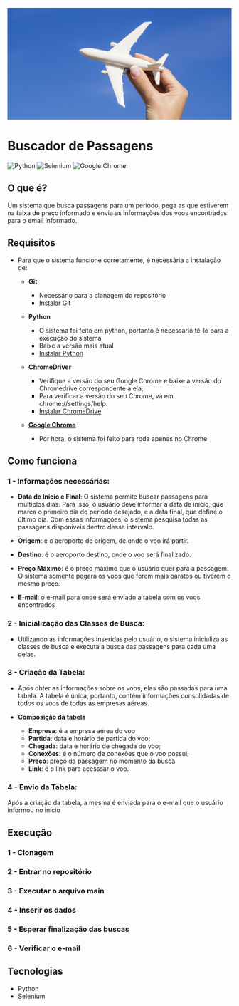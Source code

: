 ![alt text](hand-holding-plane-sky.jpg)

# Buscador de Passagens
![Python](https://img.shields.io/badge/python-3670A0?style=for-the-badge&logo=python&logoColor=ffdd54)
![Selenium](https://img.shields.io/badge/-selenium-%43B02A?style=for-the-badge&logo=selenium&logoColor=white)
![Google Chrome](https://img.shields.io/badge/Google%20Chrome-4285F4?style=for-the-badge&logo=GoogleChrome&logoColor=white)

## O que é?
Um sistema que busca passagens para um período, pega as que estiverem na faixa de preço informado e envia as informações dos voos encontrados para o email informado.

## Requisitos
- Para que o sistema funcione corretamente, é necessária a instalação de:
    - **Git**
        - Necessário para a clonagem do repositório
        - [Instalar Git](https://git-scm.com/)

    - **Python**
        - O sistema foi feito em python, portanto é necessário tê-lo para a execução do sistema
        - Baixe a versão mais atual
        - [Instalar Python](https://www.python.org/downloads/)

    - **ChromeDriver**
        - Verifique a versão do seu Google Chrome e baixe a versão do Chromedrive correspondente a ela;
        - Para verificar a versão do seu Chrome, vá em chrome://settings/help.
        - [Instalar ChromeDrive](https://developer.chrome.com/docs/chromedriver/downloads?hl=pt-br)

    - [**Google Chrome**](https://support.google.com/chrome/answer/95346?hl=pt-BR&co=GENIE.Platform%3DDesktop#zippy=%2Cwindows)
        - Por hora, o sistema foi feito para roda apenas no Chrome

## Como funciona
### 1 - Informações necessárias:
- **Data de Início e Final**: O sistema permite buscar passagens para múltiplos dias. Para isso, o usuário deve informar a data de início, que marca o primeiro dia do período desejado, e a data final, que define o último dia. Com essas informações, o sistema pesquisa todas as passagens disponíveis dentro desse intervalo.

- **Origem**: é o aeroporto de origem, de onde o voo irá partir.

- **Destino**: é o aeroporto destino, onde o voo será finalizado.

- **Preço Máximo**: é o preço máximo que o usuário quer para a passagem. O sistema somente pegará os voos que forem mais baratos ou tiverem o mesmo preço.

- **E-mail**: o e-mail para onde será enviado a tabela com os voos encontrados

### 2 - Inicialização das Classes de Busca:
- Utilizando as informações inseridas pelo usuário, o sistema inicializa as classes de busca e executa a busca das passagens para cada uma delas.

### 3 - Criação da Tabela:
- Após obter as informações sobre os voos, elas são passadas para uma tabela. A tabela é única, portanto, contém informações consolidadas de todos os voos de todas as empresas aéreas.

- **Composição da tabela**
    - **Empresa**: é a empresa aérea do voo
    - **Partida**: data e horário de partida do voo;
    - **Chegada**: data e horário de chegada do voo;
    - **Conexões**: é o número de conexões que o voo possui;
    - **Preço**: preço da passagem no momento da busca
    - **Link**: é o link para acesssar o voo.

### 4 - Envio da Tabela:
Após a criação da tabela, a mesma é enviada para o e-mail que o usuário informou no início


## Execução
### 1 - Clonagem

### 2 - Entrar no repositório 
### 3 - Executar o arquivo main
### 4 - Inserir os dados
### 5 - Esperar finalização das buscas
### 6 - Verificar o e-mail

## Tecnologias
- Python
- Selenium
